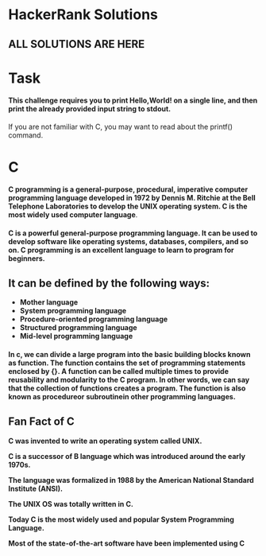 # HackerRank Solutions
## ALL SOLUTIONS ARE HERE 

# Task
#### This challenge requires you to print Hello,World! on a single line, and then print the already provided input string to stdout.
If you are not familiar with C, you may want to read about the printf() command.
 
 # C
 **C programming is a general-purpose, procedural, imperative computer programming language developed in 1972 by Dennis M. Ritchie at the Bell Telephone Laboratories to develop the UNIX operating system. C is the most widely used computer language**.
 
#### C is a powerful general-purpose programming language. It can be used to develop software like operating systems, databases, compilers, and so on. C programming is an excellent language to learn to program for beginners.

## It can be defined by the following ways:

-  **Mother language**
- **System programming language**
- **Procedure-oriented programming language**
- **Structured programming language**
- **Mid-level programming language**

#### In c, we can divide a large program into the basic building blocks known as function. The function contains the set of programming statements enclosed by {}. A function can be called multiple times to provide reusability and modularity to the C program. In other words, we can say that the collection of functions creates a program. The function is also known as procedureor subroutinein other programming languages.

## Fan Fact of C
**C was invented to write an operating system called UNIX.**

**C is a successor of B language which was introduced around the early 1970s.**

**The language was formalized in 1988 by the American National Standard Institute (ANSI).**

**The UNIX OS was totally written in C.**

**Today C is the most widely used and popular System Programming Language.**

**Most of the state-of-the-art software have been implemented using C**
